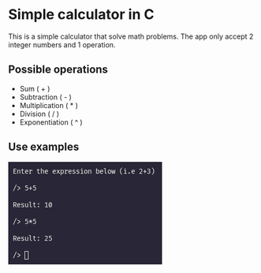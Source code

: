 # Simple calculator in C
This is a simple calculator that solve math problems. The app only accept 2 integer numbers and 1 operation.

## Possible operations
- Sum ( + )
- Subtraction ( - )
- Multiplication ( * )
- Division ( / )
- Exponentiation ( ^ )

## Use examples
![using some operations](test.png)